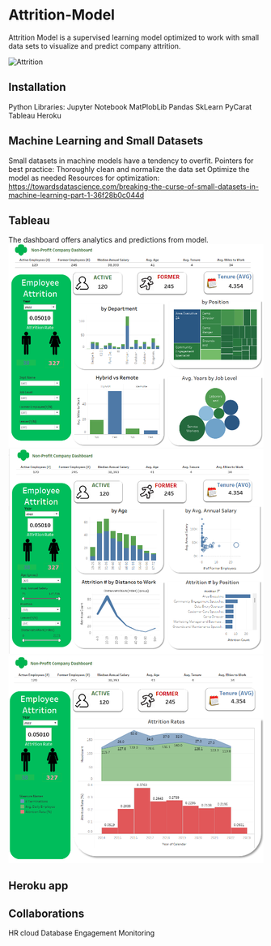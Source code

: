 <insert logo>

# Attrition-Model
Attrition Model is a supervised learning model optimized to work with small data sets to visualize and predict company attrition.

![Attrition](/images/High-employee-turnover.png)

## Installation
Python Libraries:
    Jupyter Notebook
    MatPlobLib
    Pandas
    SkLearn
    PyCarat
Tableau
Heroku

## Machine Learning and Small Datasets
Small datasets in machine models have a tendency to overfit. Pointers for best practice: 
    Thoroughly clean and normalize the data set
    Optimize the model as needed
Resources for optimization:
https://towardsdatascience.com/breaking-the-curse-of-small-datasets-in-machine-learning-part-1-36f28b0c044d

## Tableau
The dashboard offers analytics and predictions from model.
![Dashboard](/images/Att_Dash.png)
![Dashboard1](/images/Att_Dash_1.png)
![Dashboard2](/images/Att_Dash_2.png)

## Heroku app


## Collaborations
HR cloud Database
Engagement Monitoring

